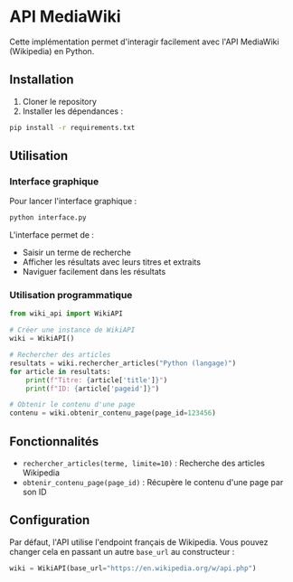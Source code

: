 # API MediaWiki

Cette implémentation permet d'interagir facilement avec l'API MediaWiki (Wikipedia) en Python.

## Installation

1. Cloner le repository
2. Installer les dépendances :
```bash
pip install -r requirements.txt
```

## Utilisation

### Interface graphique

Pour lancer l'interface graphique :
```bash
python interface.py
```

L'interface permet de :
- Saisir un terme de recherche
- Afficher les résultats avec leurs titres et extraits
- Naviguer facilement dans les résultats

### Utilisation programmatique

```python
from wiki_api import WikiAPI

# Créer une instance de WikiAPI
wiki = WikiAPI()

# Rechercher des articles
resultats = wiki.rechercher_articles("Python (langage)")
for article in resultats:
    print(f"Titre: {article['title']}")
    print(f"ID: {article['pageid']}")

# Obtenir le contenu d'une page
contenu = wiki.obtenir_contenu_page(page_id=123456)
```

## Fonctionnalités

- `rechercher_articles(terme, limite=10)` : Recherche des articles Wikipedia
- `obtenir_contenu_page(page_id)` : Récupère le contenu d'une page par son ID

## Configuration

Par défaut, l'API utilise l'endpoint français de Wikipedia. Vous pouvez changer cela en passant un autre `base_url` au constructeur :

```python
wiki = WikiAPI(base_url="https://en.wikipedia.org/w/api.php")
``` 